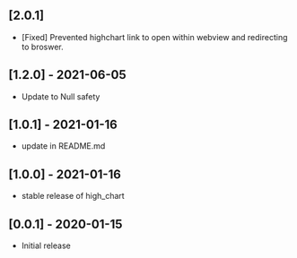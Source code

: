 ## [2.0.1]

- [Fixed] Prevented highchart link to open within webview and redirecting to broswer.

## [1.2.0] - 2021-06-05

- Update to Null safety

## [1.0.1] - 2021-01-16

- update in README.md

## [1.0.0] - 2021-01-16

- stable release of high_chart

## [0.0.1] - 2020-01-15

- Initial release
